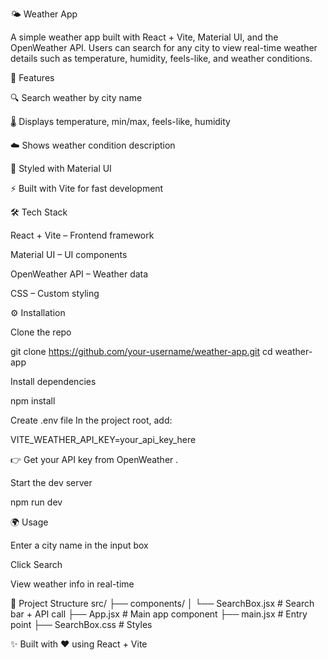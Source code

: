 🌤️ Weather App

A simple weather app built with React + Vite, Material UI, and the OpenWeather API.
Users can search for any city to view real-time weather details such as temperature, humidity, feels-like, and weather conditions.

🚀 Features

🔍 Search weather by city name

🌡️ Displays temperature, min/max, feels-like, humidity

☁️ Shows weather condition description

🎨 Styled with Material UI

⚡ Built with Vite
 for fast development

🛠️ Tech Stack

React + Vite – Frontend framework

Material UI – UI components

OpenWeather API – Weather data

CSS – Custom styling

⚙️ Installation

Clone the repo

git clone https://github.com/your-username/weather-app.git
cd weather-app


Install dependencies

npm install


Create .env file
In the project root, add:

VITE_WEATHER_API_KEY=your_api_key_here


👉 Get your API key from OpenWeather
.

Start the dev server

npm run dev

🌍 Usage

Enter a city name in the input box

Click Search

View weather info in real-time

📂 Project Structure
src/
 ├── components/
 │   └── SearchBox.jsx   # Search bar + API call
 ├── App.jsx             # Main app component
 ├── main.jsx            # Entry point
 ├── SearchBox.css       # Styles


✨ Built with ❤️ using React + Vite